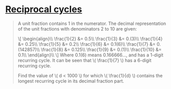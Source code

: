# [Reciprocal cycles](https://projecteuler.net/problem=26)

> A unit fraction contains 1 in the numerator. The decimal representation of
> the unit fractions with denominators 2 to 10 are given:
>
> \\[
> \begin{align}\\\\
> \frac{1}{2} &= 0.5\\\\
> \frac{1}{3} &= 0.(3)\\\\
> \frac{1}{4} &= 0.25\\\\
> \frac{1}{5} &= 0.2\\\\
> \frac{1}{6} &= 0.1(6)\\\\
> \frac{1}{7} &= 0.(142857)\\\\
> \frac{1}{8} &= 0.125\\\\
> \frac{1}{9} &= 0.(1)\\\\
> \frac{1}{10} &= 0.1\\\\
> \end{align}\\\\
> \\]
> Where 0.1(6) means 0.166666..., and has a 1-digit recurring cycle. It can
> be seen that \\( \frac{1}{7} \\) has a 6-digit recurring cycle.
>
> Find the value of \\( d < 1000 \\) for which \\( \frac{1}{d} \\) contains the
> longest recurring cycle in its decimal fraction part.
